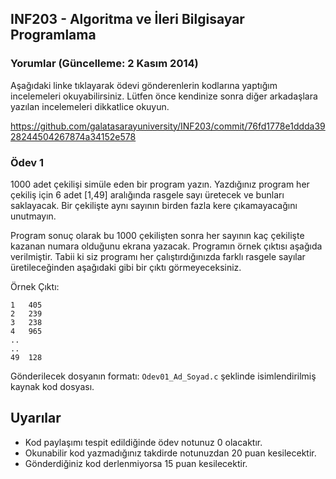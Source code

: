INF203 - Algoritma ve İleri Bilgisayar Programlama
------

### Yorumlar (Güncelleme: 2 Kasım 2014)

Aşağıdaki linke tıklayarak ödevi gönderenlerin kodlarına yaptığım incelemeleri okuyabilirsiniz.
Lütfen önce kendinize sonra diğer arkadaşlara yazılan incelemeleri dikkatlice okuyun.

https://github.com/galatasarayuniversity/INF203/commit/76fd1778e1ddda3928244504267874a34152e578

### Ödev 1

1000 adet çekilişi simüle eden bir program yazın. Yazdığınız program her çekiliş için 6 adet [1,49] aralığında rasgele sayı üretecek ve bunları saklayacak. Bir çekilişte aynı sayının birden fazla kere çıkamayacağını unutmayın.

Program sonuç olarak bu 1000 çekilişten sonra her sayının kaç çekilişte kazanan numara olduğunu ekrana yazacak. Programın örnek çıktısı aşağıda verilmiştir. Tabii ki siz programı her çalıştırdığınızda farklı rasgele sayılar üretileceğinden aşağıdaki gibi bir çıktı görmeyeceksiniz.

Örnek Çıktı:

```
1   405
2   239
3   238
4   965
..
..
49  128
```

Gönderilecek dosyanın formatı: `Odev01_Ad_Soyad.c` şeklinde isimlendirilmiş kaynak kod dosyası.

## Uyarılar
* Kod paylaşımı tespit edildiğinde ödev notunuz 0 olacaktır.
* Okunabilir kod yazmadığınız takdirde notunuzdan 20 puan kesilecektir.
* Gönderdiğiniz kod derlenmiyorsa 15 puan kesilecektir.

